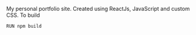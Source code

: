 
My personal portfolio site. Created using ReactJs, JavaScript and custom CSS.
To build 

```
RUN npm build
```

